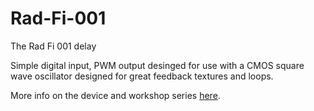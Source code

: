 Rad-Fi-001
==========

The Rad Fi 001 delay

Simple digital input, PWM output desinged for use with a CMOS square wave oscillator designed for great feedback textures and loops.

More info on the device and workshop series <a href="http://bleeplabs.com/rad-fi/">here</a>.

